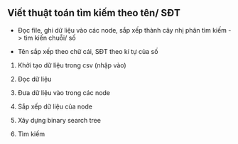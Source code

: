 ## Viết thuật toán tìm kiếm theo tên/ SĐT

- Đọc file, ghi dữ liệu vào các node, sắp xếp thành cây nhị phân tìm kiếm -> tìm kiến chuỗi/ số

- Tên sắp xếp theo chữ cái, SĐT theo kí tự của số

1. Khởi tạo dữ liệu trong csv (nhập vào)

2. Đọc dữ liệu

3. Đưa dữ liệu vào trong các node

4. Sắp xếp dữ liệu của node

5. Xây dựng binary search tree

6. Tìm kiếm

